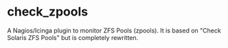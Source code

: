 check_zpools
============

A Nagios/Icinga plugin to monitor ZFS Pools (zpools).
It is based on "Check Solaris ZFS Pools" but is completely rewritten.

